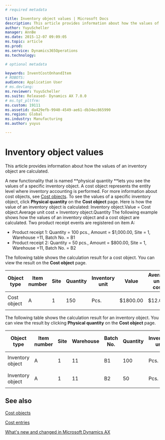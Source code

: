 ```yaml
---
# required metadata

title: Inventory object values | Microsoft Docs
description: This article provides information about how the values of an inventory object are calculated. 
author: YuyuScheller
manager: AnnBe
ms.date: 2015-12-07 09:09:05
ms.topic: article
ms.prod: 
ms.service: Dynamics365Operations
ms.technology: 

# optional metadata

keywords: InventCostOnhandItem
# ROBOTS: 
audience: Application User
# ms.devlang: 
ms.reviewer: YuyuScheller
ms.suite: Released- Dynamics AX 7.0.0
# ms.tgt_pltfrm: 
ms.custom: 19111
ms.assetid: da429efb-9940-4549-ae61-db34ec865990
ms.region: Global
ms.industry: Manufacturing
ms.author: yuyus

---
```


# Inventory object values

This article provides information about how the values of an inventory object are calculated. 

A new functionality that is named **physical quantity **lets you see the values of a specific inventory object. A cost object represents the entity level where inventory accounting is performed. For more information about cost objects, see [Cost objects](https://docs.microsoft.com/en-us/dynamics365/operations/manufacturing/cost-management/cost-object). To see the values of a specific inventory object, click **Physical quantity** on the **Cost object** page. Here is how the value of an inventory object is calculated: Inventory object.Value = Cost object.Average unit cost × Inventory object.Quantity The following example shows how the values of an inventory object and a cost object are calculated. Two product receipt events are registered on item A:

-   Product receipt 1: Quantity = 100 pcs., Amount = $1,000.00, Site = 1, Warehouse =11, Batch No. = B1
-   Product receipt 2: Quantity = 50 pcs., Amount = $800.00, Site = 1, Warehouse =11, Batch No. = B2

The following table shows the calculation result for a cost object. You can view the result on the **Cost object** page.

<table style="width:100%;">
<colgroup>
<col width="14%" />
<col width="14%" />
<col width="14%" />
<col width="14%" />
<col width="14%" />
<col width="14%" />
<col width="14%" />
</colgroup>
<thead>
<tr class="header">
<th>Object type</th>
<th>Item number</th>
<th>Site</th>
<th>Quantity</th>
<th>Inventory unit</th>
<th>Value</th>
<th>Average unit cost</th>
</tr>
</thead>
<tbody>
<tr class="odd">
<td>Cost object</td>
<td>A</td>
<td>1</td>
<td>150</td>
<td>Pcs.</td>
<td><p>$1800.00</p></td>
<td><p>$12.00</p></td>
</tr>
</tbody>
</table>

The following table shows the calculation result for an inventory object. You can view the result by clicking **Physical quantity** on the **Cost object** page.

<table style="width:100%;">
<colgroup>
<col width="11%" />
<col width="11%" />
<col width="11%" />
<col width="11%" />
<col width="11%" />
<col width="11%" />
<col width="11%" />
<col width="11%" />
<col width="11%" />
</colgroup>
<thead>
<tr class="header">
<th>Object type</th>
<th>Item number</th>
<th>Site</th>
<th>Warehouse</th>
<th>Batch No.</th>
<th>Quantity</th>
<th>Inventory unit</th>
<th>Value</th>
<th>Average unit cost</th>
</tr>
</thead>
<tbody>
<tr class="odd">
<td>Inventory object</td>
<td>A</td>
<td>1</td>
<td>11</td>
<td>B1</td>
<td>100</td>
<td>Pcs.</td>
<td><p>$1200.00</p></td>
<td><p>$12.00</p></td>
</tr>
<tr class="even">
<td>Inventory object</td>
<td>A</td>
<td>1</td>
<td>11</td>
<td>B2</td>
<td>50</td>
<td>Pcs.</td>
<td><p>$600.00</p></td>
<td><p>$12.00</p></td>
</tr>
</tbody>
</table>



See also
--------

[Cost objects](https://docs.microsoft.com/en-us/dynamics365/operations/manufacturing/cost-management/cost-object)

[Cost entries](https://docs.microsoft.com/en-us/dynamics365/operations/manufacturing/cost-management/cost-entries)

[What's new and changed in Microsoft Dynamics AX](https://docs.microsoft.com/en-us/dynamics365/operations/core/organization-administration/whats-new-or-changed-in-dynamics-ax-7)

